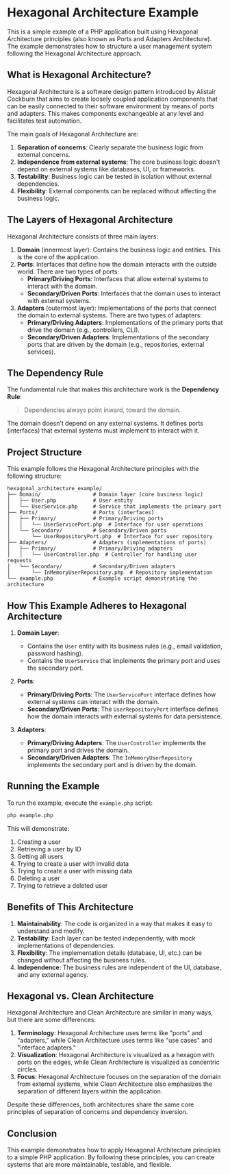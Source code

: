 # Hexagonal Architecture Example

This is a simple example of a PHP application built using Hexagonal Architecture principles (also known as Ports and Adapters Architecture). The example demonstrates how to structure a user management system following the Hexagonal Architecture approach.

## What is Hexagonal Architecture?

Hexagonal Architecture is a software design pattern introduced by Alistair Cockburn that aims to create loosely coupled application components that can be easily connected to their software environment by means of ports and adapters. This makes components exchangeable at any level and facilitates test automation.

The main goals of Hexagonal Architecture are:

1. **Separation of concerns**: Clearly separate the business logic from external concerns.
2. **Independence from external systems**: The core business logic doesn't depend on external systems like databases, UI, or frameworks.
3. **Testability**: Business logic can be tested in isolation without external dependencies.
4. **Flexibility**: External components can be replaced without affecting the business logic.

## The Layers of Hexagonal Architecture

Hexagonal Architecture consists of three main layers:

1. **Domain** (innermost layer): Contains the business logic and entities. This is the core of the application.
2. **Ports**: Interfaces that define how the domain interacts with the outside world. There are two types of ports:
   - **Primary/Driving Ports**: Interfaces that allow external systems to interact with the domain.
   - **Secondary/Driven Ports**: Interfaces that the domain uses to interact with external systems.
3. **Adapters** (outermost layer): Implementations of the ports that connect the domain to external systems. There are two types of adapters:
   - **Primary/Driving Adapters**: Implementations of the primary ports that drive the domain (e.g., controllers, CLI).
   - **Secondary/Driven Adapters**: Implementations of the secondary ports that are driven by the domain (e.g., repositories, external services).

## The Dependency Rule

The fundamental rule that makes this architecture work is the **Dependency Rule**:

> Dependencies always point inward, toward the domain.

The domain doesn't depend on any external systems. It defines ports (interfaces) that external systems must implement to interact with it.

## Project Structure

This example follows the Hexagonal Architecture principles with the following structure:

```
hexagonal_architecture_example/
├── Domain/                 # Domain layer (core business logic)
│   ├── User.php            # User entity
│   └── UserService.php     # Service that implements the primary port
├── Ports/                  # Ports (interfaces)
│   ├── Primary/            # Primary/Driving ports
│   │   └── UserServicePort.php  # Interface for user operations
│   └── Secondary/          # Secondary/Driven ports
│       └── UserRepositoryPort.php  # Interface for user repository
├── Adapters/               # Adapters (implementations of ports)
│   ├── Primary/            # Primary/Driving adapters
│   │   └── UserController.php  # Controller for handling user requests
│   └── Secondary/          # Secondary/Driven adapters
│       └── InMemoryUserRepository.php  # Repository implementation
└── example.php             # Example script demonstrating the architecture
```

## How This Example Adheres to Hexagonal Architecture

1. **Domain Layer**:
   - Contains the `User` entity with its business rules (e.g., email validation, password hashing).
   - Contains the `UserService` that implements the primary port and uses the secondary port.

2. **Ports**:
   - **Primary/Driving Ports**: The `UserServicePort` interface defines how external systems can interact with the domain.
   - **Secondary/Driven Ports**: The `UserRepositoryPort` interface defines how the domain interacts with external systems for data persistence.

3. **Adapters**:
   - **Primary/Driving Adapters**: The `UserController` implements the primary port and drives the domain.
   - **Secondary/Driven Adapters**: The `InMemoryUserRepository` implements the secondary port and is driven by the domain.

## Running the Example

To run the example, execute the `example.php` script:

```bash
php example.php
```

This will demonstrate:
1. Creating a user
2. Retrieving a user by ID
3. Getting all users
4. Trying to create a user with invalid data
5. Trying to create a user with missing data
6. Deleting a user
7. Trying to retrieve a deleted user

## Benefits of This Architecture

1. **Maintainability**: The code is organized in a way that makes it easy to understand and modify.
2. **Testability**: Each layer can be tested independently, with mock implementations of dependencies.
3. **Flexibility**: The implementation details (database, UI, etc.) can be changed without affecting the business rules.
4. **Independence**: The business rules are independent of the UI, database, and any external agency.

## Hexagonal vs. Clean Architecture

Hexagonal Architecture and Clean Architecture are similar in many ways, but there are some differences:

1. **Terminology**: Hexagonal Architecture uses terms like "ports" and "adapters," while Clean Architecture uses terms like "use cases" and "interface adapters."
2. **Visualization**: Hexagonal Architecture is visualized as a hexagon with ports on the edges, while Clean Architecture is visualized as concentric circles.
3. **Focus**: Hexagonal Architecture focuses on the separation of the domain from external systems, while Clean Architecture also emphasizes the separation of different layers within the application.

Despite these differences, both architectures share the same core principles of separation of concerns and dependency inversion.

## Conclusion

This example demonstrates how to apply Hexagonal Architecture principles to a simple PHP application. By following these principles, you can create systems that are more maintainable, testable, and flexible.